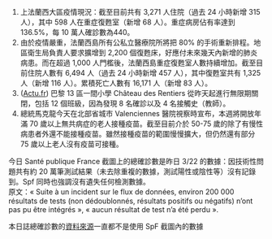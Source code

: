 1. 上法蘭西大區疫情現況：截至目前共有 3,271 人住院（過去 24 小時新增 315 人），其中 598 人在重症復甦室（新增 68 人）。重症病房佔有率達到 136.5%，每 10 萬人確診數為440。
1. 由於疫情嚴重，法蘭西島所有公私立醫療院所將把 80% 的手術重新排程。地區衛生局負責人要求擴增到 2,200 個復甦床，好應付未來幾天內新增的肺炎病患。而在超過 1,000 人門檻後，法蘭西島重症復甦室人數持續增加。截至目前住院人數有 6,494 人（過去 24 小時新增 457 人），其中復甦室共有 1,325 人（新增 116 人）。累積死亡人數有 16,171 人（新增 83 人）。
1. ([Actu.fr](http://bit.ly/2PgeXkR)) 巴黎 13 區一間小學 Château des Rentiers 從昨天起進行無限期關閉，包括 12 個班級，因為發現 8 名確診以及 4 名接觸史（教師）。
1. 總統馬克龍今天在北部省城市 Valenciennes 醫院視察時宣布，本週將開放年滿 70 歲以上無共病症的老人接種疫苗。截至目前介於 50-75 歲的除了有慢性病患者外還不能接種疫苗。雖然接種疫苗的範圍慢慢擴大，但仍然還有部分 75 歲以上老人沒有疫苗可接種。

<div className="comment_block">今日 Santé publique France 截圖上的總確診數是昨日 3/22 的數據：因技術性問題共有約 20 萬筆測試結果（未去除重複的數據，測試陽性或陰性等）沒有記錄到。Spf 同時也強調沒有遺失任何檢測數據。<br />
原文：« Suite à un incident sur le flux de données, environ 200 000 résultats de tests (non dédoublonnés, résultats positifs ou négatifs) n’ont pas pu être intégrés », « aucun résultat de test n’a été perdu ».</div>

<Fish>本日誌總確診數的<a href="/digest/sources" target="_blank">資料來源</a>一直都不是使用 SpF 截圖內的數據</Fish>